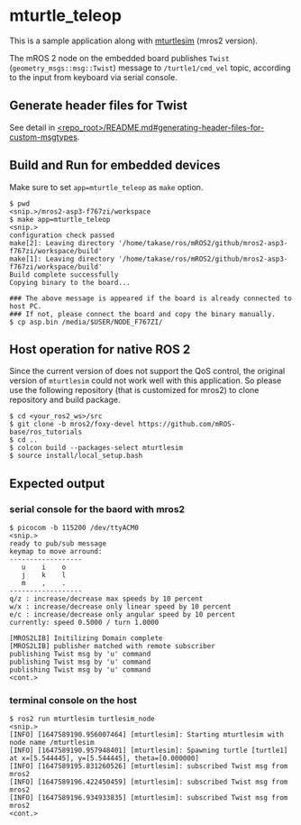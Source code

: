 # mturtle_teleop

This is a sample application along with [mturtlesim](https://github.com/mROS-base/ros_tutorials/tree/mros2/foxy-devel/mturtlesim) (mros2 version).

The mROS 2 node on the embedded board publishes `Twist` (`geometry_msgs::msg::Twist`) message to `/turtle1/cmd_vel` topic, according to the input from keyboard via serial console.

## Generate header files for Twist

See detail in [<repo_root>/README.md#generating-header-files-for-custom-msgtypes](../README.md#generating-header-files-for-custom-msgtypes).

## Build and Run for embedded devices

Make sure to set `app=mturtle_teleop` as `make` option.

```
$ pwd
<snip.>/mros2-asp3-f767zi/workspace
$ make app=mturtle_teleop
<snip.>
configuration check passed
make[2]: Leaving directory '/home/takase/ros/mROS2/github/mros2-asp3-f767zi/workspace/build'
make[1]: Leaving directory '/home/takase/ros/mROS2/github/mros2-asp3-f767zi/workspace/build'
Build complete successfully
Copying binary to the board...

### The above message is appeared if the board is already connected to host PC.
### If not, please connect the board and copy the binary manually.
$ cp asp.bin /media/$USER/NODE_F767ZI/
```

## Host operation for native ROS 2

Since the current version of does not support the QoS control, the original version of `mturtlesim` could not work well with this application. So please use the following repository (that is customized for mros2) to clone repository and build package.

```
$ cd <your_ros2_ws>/src
$ git clone -b mros2/foxy-devel https://github.com/mROS-base/ros_tutorials
$ cd ..
$ colcon build --packages-select mturtlesim
$ source install/local_setup.bash
```

## Expected output

### serial console for the baord with mros2

```
$ picocom -b 115200 /dev/ttyACM0
<snip.>
ready to pub/sub message
keymap to move arround:
------------------
   u    i    o
   j    k    l
   m    ,    .
------------------
q/z : increase/decrease max speeds by 10 percent
w/x : increase/decrease only linear speed by 10 percent
e/c : increase/decrease only angular speed by 10 percent
currently: speed 0.5000 / turn 1.0000

[MROS2LIB] Initilizing Domain complete
[MROS2LIB] publisher matched with remote subscriber
publishing Twist msg by 'u' command
publishing Twist msg by 'u' command
publishing Twist msg by 'u' command
<cont.>
```

### terminal console on the host

```
$ ros2 run mturtlesim turtlesim_node
<snip.>
[INFO] [1647589190.956007464] [mturtlesim]: Starting mturtlesim with node name /mturtlesim
[INFO] [1647589190.957948401] [mturtlesim]: Spawning turtle [turtle1] at x=[5.544445], y=[5.544445], theta=[0.000000]
[INFO] [1647589195.831260526] [mturtlesim]: subscribed Twist msg from mros2
[INFO] [1647589196.422450459] [mturtlesim]: subscribed Twist msg from mros2
[INFO] [1647589196.934933835] [mturtlesim]: subscribed Twist msg from mros2
<cont.>
```
